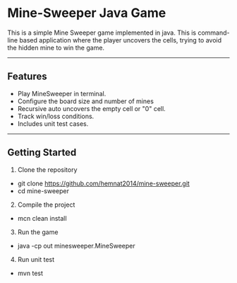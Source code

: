 # Mine-Sweeper Java Game

This is a simple Mine Sweeper game implemented in java. This is command-line based application where the player uncovers the cells, trying to avoid the hidden mine to win the game.

 ---

 ## Features
 - Play MineSweeper in terminal.
 - Configure the board size and number of mines
 - Recursive auto uncovers the empty cell or "0" cell.
 - Track win/loss conditions.
 - Includes unit test cases.

---

## Getting Started
1. Clone the repository
  - git clone https://github.com/hemnat2014/mine-sweeper.git
  - cd mine-sweeper
2. Compile the project
  - mcn clean install
3. Run the game
  - java -cp out minesweeper.MineSweeper
4. Run unit test
  - mvn test
     
